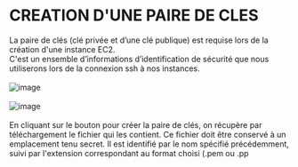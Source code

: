 # CREATION D'UNE PAIRE DE CLES
La paire de clés (clé privée et d’une clé publique) est requise lors de la création d'une instance EC2.
<br />C'est un ensemble d’informations d’identification de sécurité que nous utiliserons lors de la connexion ssh à nos instances.
<br /><br />
![image](https://github.com/abiForSofteam/aws/assets/56606441/c0fea8c6-0b27-42a2-b297-c5981b78dafd)
<br /><br />
![image](https://github.com/abiForSofteam/aws/assets/56606441/e1cc28a3-d573-4b55-9d3c-638b19954774)
<br /><br />
En cliquant sur le bouton pour créer la paire de clés, on récupère par téléchargement le fichier qui les contient.
Ce fichier doit être conservé à un emplacement tenu secret.
Il est identifié par le nom spécifié précédemment, suivi par l'extension correspondant au format choisi (.pem ou .pp
